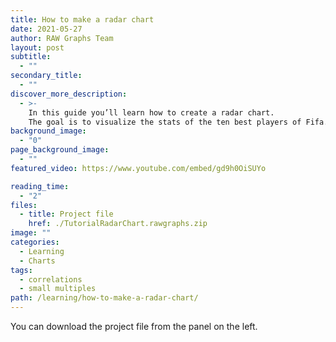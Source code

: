 ```yaml
---
title: How to make a radar chart
date: 2021-05-27
author: RAW Graphs Team
layout: post
subtitle:
  - ""
secondary_title:
  - ""
discover_more_description:
  - >-
    In this guide you’ll learn how to create a radar chart.
    The goal is to visualize the stats of the ten best players of Fifa.
background_image:
  - "0"
page_background_image:
  - ""
featured_video: https://www.youtube.com/embed/gd9h0OiSUYo

reading_time:
  - "2"
files:
  - title: Project file
    href: ./TutorialRadarChart.rawgraphs.zip
image: ""
categories:
  - Learning
  - Charts
tags:
  - correlations
  - small multiples
path: /learning/how-to-make-a-radar-chart/
---
```


You can download the project file from the panel on the left.
